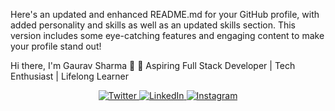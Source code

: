 
Here's an updated and enhanced README.md for your GitHub profile, with added personality and skills as well as an updated skills section. This version includes some eye-catching features and engaging content to make your profile stand out!

Hi there, I'm Gaurav Sharma 👋
🚀 Aspiring Full Stack Developer | Tech Enthusiast | Lifelong Learner

<p align="center"> <a href="https://twitter.com/gauravxvv" target="_blank"> <img src="https://img.shields.io/twitter/follow/gauravxvv?style=social" alt="Twitter"> </a> <a href="https://www.linkedin.com/in/gaurav-sharma-827830247/" target="_blank"> <img src="https://img.shields.io/badge/LinkedIn-Connect-blue" alt="LinkedIn"> </a> <a href="https://instagram.com/gauravvxv" target="_blank"> <img src="https://img.shields.io/badge/Instagram-Follow-red" alt="Instagram"> </a> </p>
